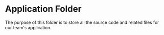 # Application Folder

The purpose of this folder is to store all the source code and related files for our team's application.
